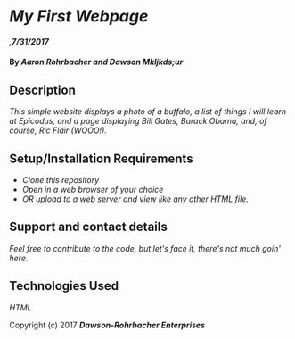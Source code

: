 # _My First Webpage_

#### _,7/31/2017_

#### By _**Aaron Rohrbacher and Dawson Mkljkds;ur**_

## Description

_This simple website displays a photo of a buffalo, a list of things I will learn at Epicodus, and a page displaying Bill Gates, Barack Obama, and, of course, Ric Flair (WOOO!)._

## Setup/Installation Requirements

* _Clone this repository_
* _Open in a web browser of your choice_
* _OR upload to a web server and view like any other HTML file._


## Support and contact details

_Feel free to contribute to the code, but let's face it, there's not much goin' here._

## Technologies Used

_HTML_


Copyright (c) 2017 **_Dawson-Rohrbacher Enterprises_**
